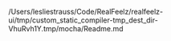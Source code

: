 /Users/lesliestrauss/Code/RealFeelz/realfeelz-ui/tmp/custom_static_compiler-tmp_dest_dir-VhuRvh1Y.tmp/mocha/Readme.md
